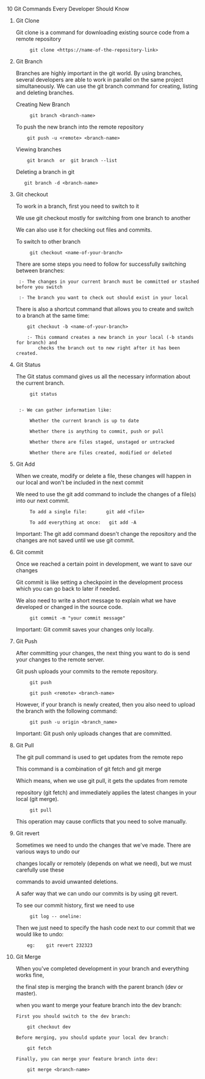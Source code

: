 10 Git Commands Every Developer Should Know

1. Git Clone

      Git clone is a command for downloading existing source code from a remote repository

            git clone <https://name-of-the-repository-link>




2. Git Branch

      Branches are highly important in the git world. By using branches, several developers are able to work in parallel on the same project simultaneously. We can use the git branch command for creating, listing and deleting branches.

      Creating New Branch 

            git branch <branch-name>

      To push the new branch into the remote repository
          
           git push -u <remote> <branch-name>

      Viewing branches

           git branch  or  git branch --list

      Deleting a branch in git 

          git branch -d <branch-name>




3. Git checkout
   
      To work in a branch, first you need to switch to it

      We use git checkout mostly for switching from one branch to another

      We can also use it for checking out files and commits.


      To switch to other branch 

            git checkout <name-of-your-branch>

    
      There are some steps you need to follow for successfully switching between branches:

        :- The changes in your current branch must be committed or stashed before you switch

        :- The branch you want to check out should exist in your local
    
      There is also a shortcut command that allows you to create and switch to a branch at the same time:

           git checkout -b <name-of-your-branch>

           :- This command creates a new branch in your local (-b stands for branch) and 
               checks the branch out to new right after it has been created.




4. Git Status

      The Git status command gives us all the necessary information about the current branch.

            git status


        :- We can gather information like:

            Whether the current branch is up to date

            Whether there is anything to commit, push or pull

            Whether there are files staged, unstaged or untracked

            Whether there are files created, modified or deleted



5. Git Add

    When we create, modify or delete a file, these changes will happen in our local 
    and won't be included in the next commit 

    We need to use the git add command to include the changes of a file(s) into our next commit. 


            To add a single file:       git add <file>

            To add everything at once:   git add -A


      Important: The git add command doesn't change the repository and the changes are not saved until we use git commit.



6. Git commit
    
     Once we reached a certain point in development, we want to save our changes
     
     Git commit is like setting a checkpoint in the development process which you can go back to later if needed.

     We also need to write a short message to explain what we have developed or changed in the source code.

            git commit -m "your commit message"
        
     Important: Git commit saves your changes only locally.




7. Git Push

    After committing your changes, the next thing you want to do is send your changes to the remote server. 
    
    Git push uploads your commits to the remote repository.

            git push     

            git push <remote> <branch-name>

    However, if your branch is newly created, then you also need to upload the branch with the following command:

            git push -u origin <branch_name>

    Important: Git push only uploads changes that are committed.


8. Git Pull

    The git pull command is used to get updates from the remote repo

    This command is a combination of git fetch and git merge 

    Which means, when we use git pull, it gets the updates from remote 
    
    repository (git fetch) and immediately applies the latest changes in your local (git merge).


            git pull 


    This operation may cause conflicts that you need to solve manually.


9. Git revert

    Sometimes we need to undo the changes that we've made. There are various ways to undo our 

    changes locally or remotely (depends on what we need), but we must carefully use these 

    commands to avoid unwanted deletions.

    A safer way that we can undo our commits is by using git revert. 

    To see our commit history, first we need to use 
    
            git log -- oneline:

    Then we just need to specify the hash code next to our commit that we would like to undo:  

           eg:    git revert 232323


10. Git Merge

    When you've completed development in your branch and everything works fine, 
    
    the final step is merging the branch with the parent branch (dev or master).


     when you want to merge your feature branch into the dev branch:

        First you should switch to the dev branch:

            git checkout dev

        Before merging, you should update your local dev branch:

            git fetch

        Finally, you can merge your feature branch into dev:

            git merge <branch-name>


 